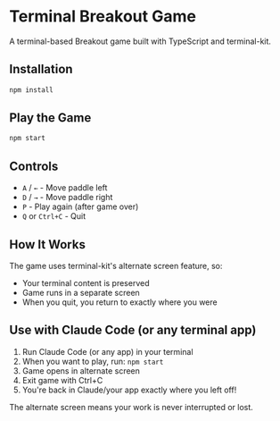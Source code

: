 # Terminal Breakout Game

A terminal-based Breakout game built with TypeScript and terminal-kit.

## Installation

```bash
npm install
```

## Play the Game

```bash
npm start
```

## Controls

- `A` / `←` - Move paddle left
- `D` / `→` - Move paddle right  
- `P` - Play again (after game over)
- `Q` or `Ctrl+C` - Quit

## How It Works

The game uses terminal-kit's alternate screen feature, so:
- Your terminal content is preserved
- Game runs in a separate screen
- When you quit, you return to exactly where you were

## Use with Claude Code (or any terminal app)

1. Run Claude Code (or any app) in your terminal
2. When you want to play, run: `npm start`
3. Game opens in alternate screen
4. Exit game with Ctrl+C
5. You're back in Claude/your app exactly where you left off!

The alternate screen means your work is never interrupted or lost.
